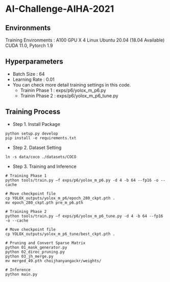 # AI-Challenge-AIHA-2021

## Environments
Training Environments : A100 GPU X 4
Linux Ubuntu 20.04 (18.04 Available)
CUDA 11.0, Pytorch 1.9

## Hyperparameters
- Batch Size : 64
- Learning Rate : 0.01
- You can check more detail training settings in this code.
  - Trainin Phase 1 : exps/p6/yolox_m_p6.py
  - Trainin Phase 2 : exps/p6/yolox_m_p6_tune.py

## Training Process
- Step 1. Install Package 
```
python setup.py develop
pip install -e requirements.txt
```
- Step 2. Dataset Setting
```
ln -s data/coco ./datasets/COCO
```
- Step 3. Training and Inference
```
# Training Phase 1
python tools/train.py –f exps/p6/yolox_m_p6.py -d 4 -b 64 --fp16 -o --cache

# Move checkpoint file
cp YOLOX_outputs/yolox_m_p6/epoch_280_ckpt.pth .
mv epoch_280_ckpt.pth pre_m_p6.pth

# Training Phase 2
python tools/train.py –f exps/p6/yolox_m_p6_tune.py -d 4 -b 64 --fp16 -o --cache

# Move checkpoint file
cp YOLOX_outputs/yolox_m_p6_tune/best_ckpt.pth .

# Pruning and Convert Sparse Matrix
python 01_mask_generator.py
python 02_direc_pruning.py
python 03_jh_merge.py
mv merged_49.pth choijhanyangackr/weights/

# Inference 
python main.py
